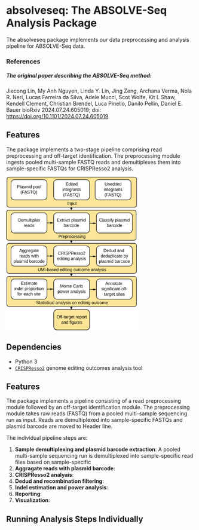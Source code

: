 # absolveseq: The ABSOLVE-Seq Analysis Package


The absolveseq package implements our data preprocessing and analysis pipeline for ABSOLVE-Seq data.

### References

##### The original paper describing the ABSOLVE-Seq method:

Jiecong Lin, My Anh Nguyen, Linda Y. Lin, Jing Zeng, Archana Verma, Nola R. Neri, Lucas Ferreira da Silva, Adele Mucci, Scot Wolfe, Kit L Shaw, Kendell Clement, Christian Brendel, Luca Pinello, Danilo Pellin, Daniel E. Bauer
bioRxiv 2024.07.24.605019; doi: https://doi.org/10.1101/2024.07.24.605019

## Features<a name="features"></a>

The package implements a two-stage pipeline comprising read preprocessing and off-target identification. The preprocessing module ingests pooled multi-sample FASTQ reads and demultiplexes them into sample-specific FASTQs for CRISPResso2 analysis.

<img src="./figure/absolveseq.svg" alt="absolveseq_flowchart" width="350">

## Dependencies<a name="dependencies"></a>
* Python 3
* [`CRISPResso2`](<https://github.com/pinellolab/CRISPResso2>) genome editing outcomes analysis tool

## Features<a name="features"></a>

The package implements a pipeline consisting of a read preprocessing module followed by an off-target identification module. The preprocessing module takes raw reads (FASTQ) from a pooled multi-sample sequencing run as input. Reads are demultiplexed into sample-specific FASTQs and plasmid barcode are moved to Header line.

The individual pipeline steps are:

1. **Sample demultiplexing and plasmid barcode extraction**: A pooled multi-sample sequencing run is demultiplexed into sample-specific read files based on sample-specific
2. **Aggragate reads with plasmid barcode**:
3. **CRISPResso2 analyais**:
4. **Dedud and recombination filtering**: 
5. **Indel estimation and power analysis**:
6. **Reporting**:
7. **Visualization**:


## Running Analysis Steps Individually<a name="individual_steps"></a>